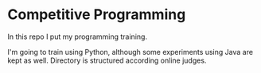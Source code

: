 
# Competitive Programming

In this repo I put my programming training.

I'm going to train using Python, although some experiments using Java are kept as well.
Directory is structured according online judges.
